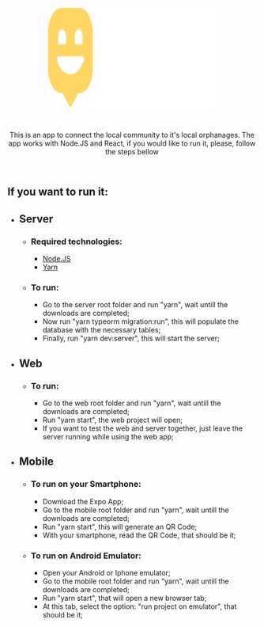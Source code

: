 <p align="center">
  <img width="340" height="200" src="/web/src/images/logo.svg">
</p>

<br>
<p align="center">
  This is an app to connect the local community to it's local orphanages. The app works with Node.JS and React, if you would like to run it, please, follow the steps bellow
</p>
<br>

## If you want to run it:
* ## Server
  * ### Required technologies:
    * [Node.JS](https://nodejs.org/en/)
    * [Yarn](https://yarnpkg.com/getting-started/install)

  * ### To run:
    * Go to the server root folder and run "yarn", wait untill the downloads are completed;
    * Now run "yarn typeorm migration:run", this will populate the database with the necessary tables;
    * Finally, run "yarn dev:server", this will start the server;
    
* ## Web
  * ### To run:
    * Go to the web root folder and run "yarn", wait untill the downloads are completed;
    * Run "yarn start", the web project will open;
    * If you want to test the web and server together, just leave the server running while using the web app;
    
* ## Mobile
  * ### To run on your Smartphone:
    * Download the Expo App;
    * Go to the mobile root folder and run "yarn", wait untill the downloads are completed;
    * Run "yarn start", this will generate an QR Code;
    * With your smartphone, read the QR Code, that should be it;
    
  * ### To run on Android Emulator:
    * Open your Android or Iphone emulator;
    * Go to the mobile root folder and run "yarn", wait untill the downloads are completed;
    * Run "yarn start", that will open a new browser tab;
    * At this tab, select the option: "run project on emulator", that should be it;
